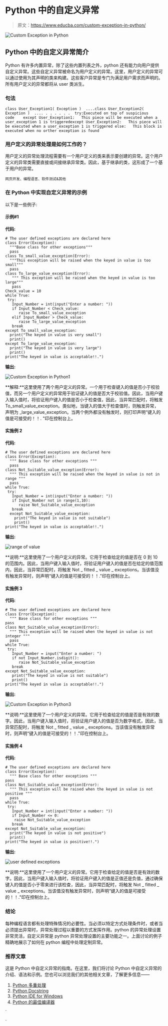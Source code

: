 # Python 中的自定义异常

> 原文：<https://www.educba.com/custom-exception-in-python/>

![Custom Exception in Python](img/149ce22d4d862708818388437cb39049.png)



## Python 中的自定义异常简介

Python 有许多内置异常，除了这些内置列表之外，python 还有能力向用户提供自定义异常。这些自定义异常被命名为用户定义的异常。这里，用户定义的异常可以通过使用为其声明的类来构建。这些客户异常是专门为满足用户需求而声明的。所有用户定义的异常都将从 user 类派生。

### 句法

```
class User_Exception1( Exception )  ....class User_Exception2( Exception )  .... . . . . . .  try:Executed on top of suspicious code    except User_Exception1:   This piece will be executed when a user_exception 1 is triggeredexcept User_Exception2:   This piece will be executed when a user_exception 1 is triggered else:   This block is executed when no orther exception is found
```

### 用户定义的异常处理是如何工作的？

用户定义的异常处理流程需要有一个用户定义的类来表示要创建的异常。这个用户定义的异常类需要直接或间接继承异常类。因此，基于继承的类，这形成了一个基于用户的异常。

<small>网页开发、编程语言、软件测试&其他</small>

### 在 Python 中实现自定义异常的示例

以下是一些例子:

#### 示例#1

**代码:**

```
# The user defined exceptions are declared here
class Error(Exception):
  """Base class for other exceptions"""
  pass
class To_small_value_exception(Error):
  """This exception will be raised when the keyed in value is too small"""
  pass
class To_large_value_exception(Error):
   """ This exception will be raised when the keyed in value is too large"""
   pass
Check_value = 10
while True:
 try:
   Input_Number = int(input("Enter a number: "))
   if Input_Number < Check_value:
      raise To_small_value_exception
   elif Input_Number > Check_value:
      raise To_large_value_exception
   break
except To_small_value_exception:
  print("The keyed in value is very small")
  print()
except To_large_value_exception:
  print("The keyed in value is very large")
  print()
print("The keyed in value is acceptable!!.")
```

**输出:**

![Custom Exception in Python1](img/7c0af34585ce03499f214aae4197c5e8.png)



**解释:**这里使用了两个用户定义的异常。一个用于检查键入的值是否小于校验值，而另一个用户定义的异常用于验证键入的值是否大于校验值。因此，当用户键入输入值时，将验证用户键入的值是否小于检查值，因此，当异常匹配时，将触发 To_small_value_exception。类似地，当键入的值大于检查值时，则触发异常，声明为 _large_value_exception。当两个例外都没有触发时，则打印声明“键入的值是可接受的！！. "印在控制台上。

#### 实施例 2

**代码:**

```
# The user defined exceptions are declared here
class Error(Exception):
  """ Base class for other exceptions """
  pass
class Not_Suitable_value_exception(Error):
  """ This exception will be raised when the keyed in value is not in range """
  pass
while True:
 try:
   Input_Number = int(input("Enter a number: "))
   if Input_Number not in range(1,10):
      raise Not_Suitable_value_exception
   break
  except Not_Suitable_value_exception:
    print("The keyed in value is not suitable")
    print()
print("The keyed in value is acceptable!!.")
```

**输出:**

![range of value](img/244b2378a075afbd5a44bc2cfdd8282b.png)



**说明:**这里使用了一个用户定义的异常。它用于检查给定的值是否在 0 到 10 的范围内。因此，当用户键入输入值时，将验证用户键入的值是否在给定的值范围内，因此，当异常匹配时，将触发 Not _ fitted _ value _ exceptions。当该值没有触发异常时，则声明“键入的值是可接受的！！."印在控制台上。

#### 实施例 3

**代码:**

```
# The user defined exceptions are declared here
class Error(Exception):
  """ Base class for other exceptions """
pass
class Not_Suitable_value_exception(Error):
  """ This exception will be raised when the keyed in value is not integer """
  pass
while True:
 try:
   Input_Number = input("Enter a number: ")
   if not Input_Number.isdigit():
      raise Not_Suitable_value_exception
   break
except Not_Suitable_value_exception:
   print("The keyed in value is not suitable")
   print()
print("The keyed in value is acceptable!!.")
```

**输出:**

![Custom Exception in Python3](img/5d3097281118fa86cc3373b14c0ad9d1.png)



**说明:**这里使用了一个用户定义的异常。它用于检查给定的值是否是有效的数字。因此，当用户键入输入值时，将验证用户键入的值是否为数字格式，因此，当异常匹配时，将触发 Not _ fitted _ value _ exceptions。当该值没有触发异常时，则声明“键入的值是可接受的！！."印在控制台上。

#### 实施例 4

**代码:**

```
# The user defined exceptions are declared here
class Error(Exception):
  """ Base class for other exceptions """
pass
class Not_Suitable_value_exception(Error):
  """ This exception will be raised when the keyed in value is not positive """
  pass
while True:
 try:
   Input_Number = int(input("Enter a number: "))
   if Input_Number <= 0:
    raise Not_Suitable_value_exception
   break
except Not_Suitable_value_exception:
  print("The keyed in value is not positive")
  print()
print("The keyed in value is positive!!.")
```

**输出:**

![user defined exceptions](img/9bf27e63c1fe9f5938988fea87748398.png)



**说明:**这里使用了一个用户定义的异常。它用于检查给定的值是否是有效的数字。因此，当用户键入输入值时，将验证用户键入的值是正值还是负值，通过确保键入的值是否小于零来进行该检查，因此，当异常匹配时，将触发 Not _ fitted _ value _ exceptions。当该值没有触发异常时，则声明“键入的值是可接受的！！."印在控制台上。

### 结论

每种编程语言都有处理特殊情况的必要性。当必须以特定方式处理条件时，或者当必须提出异常时，异常处理过程以重要的方式发挥作用。python 的异常处理设置非常灵活，自定义异常是 python 异常处理设置的主要功能之一。上面讨论的例子精确地展示了如何在 python 编程中处理定制异常。

### 推荐文章

这是 Python 中自定义异常的指南。在这里，我们将讨论 Python 中自定义异常的介绍、语法和示例。您也可以浏览我们的其他相关文章，了解更多信息——

1.  [Python 多重处理](https://www.educba.com/python-multiprocessing/)
2.  [Python Docstring](https://www.educba.com/python-docstring/)
3.  [Python IDE for Windows](https://www.educba.com/python-ide-for-windows/)
4.  [Python 的最佳编译器](https://www.educba.com/best-compiler-for-python/)

 `



`